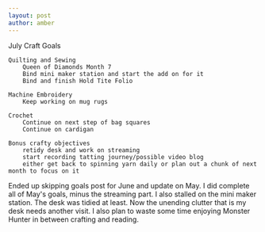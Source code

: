 ```yaml
---
layout: post
author: amber
---
```

July Craft Goals

    Quilting and Sewing
        Queen of Diamonds Month 7
        Bind mini maker station and start the add on for it
        Bind and finish Hold Tite Folio

    Machine Embroidery
        Keep working on mug rugs

    Crochet
        Continue on next step of bag squares
        Continue on cardigan

    Bonus crafty objectives
        retidy desk and work on streaming
        start recording tatting journey/possible video blog
        either get back to spinning yarn daily or plan out a chunk of next month to focus on it


Ended up skipping goals post for June and update on May. I did complete all of May's goals, minus the streaming part. I also stalled on the mini maker station. The desk was tidied at least. Now the unending clutter that is my desk needs another visit. I also plan to waste some time enjoying Monster Hunter in between crafting and reading.